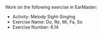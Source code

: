 Work on the following exercise in EarMaster:
- Activity: Melody Sight-Singing
- Exercise Name: Do, Re, Mi, Fa, So
- Exercise Number: 6.14
